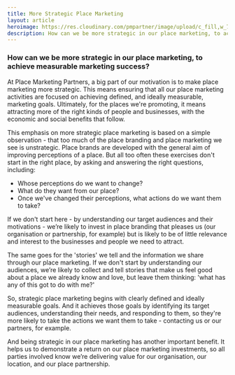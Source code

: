 ```yaml
---
title: More Strategic Place Marketing
layout: article
heroimage: https://res.cloudinary.com/pmpartner/image/upload/c_fill,w_786,h_385/gatecrasher
description: How can we be more strategic in our place marketing, to achieve measurable marketing success?
---
```

### How can we be more strategic in our place marketing, to achieve measurable marketing success?

At Place Marketing Partners, a big part of our motivation is to make place marketing more strategic. This means ensuring that all our place marketing activities are focused on achieving defined, and ideally measurable, marketing goals. Ultimately, for the places we're promoting, it means attracting more of the right kinds of people and businesses, with the economic and social benefits that follow.

This emphasis on more strategic place marketing is based on a simple observation - that too much of the place branding and place marketing we see is unstrategic. Place brands are developed with the general aim of improving perceptions of a place. But all too often these exercises don't start in the right place, by asking and answering the right questions, including: 

- Whose perceptions do we want to change? 
- What do they want from our place?
- Once we've changed their perceptions, what actions do we want them to take? 

If we don't start here - by understanding our target audiences and their motivations - we’re likely to invest in place branding that pleases us (our organisation or partnership, for example) but is likely to be of little relevance and interest to the businesses and people we need to attract.

The same goes for the 'stories' we tell and the information we share through our place marketing. If we don't start by understanding our audiences, we’re likely to collect and tell stories that make us feel good about a place we already know and love, but leave them thinking: 'what has any of this got to do with me?' 

So, strategic place marketing begins with clearly defined and ideally measurable goals. And it achieves those goals by identifying its target audiences, understanding their needs, and responding to them, so they're more likely to take the actions we want them to take - contacting us or our partners, for example. 

And being strategic in our place marketing has another important benefit. It helps us to demonstrate a return on our place marketing investments, so all parties involved know we’re delivering value for our organisation, our location, and our place partnership.
